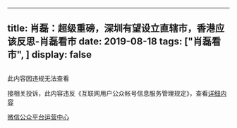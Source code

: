 
---
title:  肖磊：超级重磅，深圳有望设立直辖市，香港应该反思-肖磊看市
date: 2019-08-18
tags: ["肖磊看市", ]
display: false
---


## 
此内容因违规无法查看

接相关投诉，此内容违反《互联网用户公众帐号信息服务管理规定》，查看[详细内容](http://www.cac.gov.cn/2017-09/07/c_1121624269.htm)


[微信公众平台运营中心](http://mp.weixin.qq.com/mp/opshowpage?action=main#wechat_redirect)

